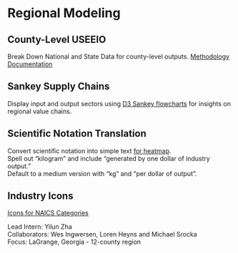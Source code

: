 # Regional Modeling

## County-Level USEEIO

Break Down National and State Data for county-level outputs. [Methodology Documentation](../about/api/) 

## Sankey Supply Chains

Display input and output sectors using [D3 Sankey flowcharts](../../community/start/charts/) 
for insights on regional value chains.   

## Scientific Notation Translation

Convert scientific notation into simple text [for heatmap](../charts/).  
Spell out “kilogram” and include “generated by one dollar of industry output.”  
Default to a medium version with “kg” and “per dollar of output”.  

## Industry Icons

[Icons for NAICS Categories](../../community/start/dataset/icons/)


<!--
	[Mermaid diagrams using Markdown](https://medium.com/better-programming/mermaid-create-charts-and-diagrams-with-markdown-88a9e639ab14) - possible alternative to draw.io for [LCA tool ecosystem](../about/data)
([source](https://app.diagrams.net/#G1Qy0ap5p1wzmG1w2Chm2Gv2Ysa-g6_60A))

	[LCA tool ecosystem](https://bitbucket.org/epalca/lca_tool_ecosystem/src/master/figures/LCA%20Tool%20Ecosystem.drawio)


	Clean looking Flow Overview chart for app dev
	https://github.com/Path-Check/covid-safe-paths/blob/develop/docs/Private_Kit_Diagram.png

	Nice Value Added (VADD) charts:
	https://www.du.edu/ifs/help/understand/economics/flowcharts/index.html
	https://www.du.edu/ifs/help/understand/economics/flowcharts/value.html

	Icons with Vue: https://vuetifyjs.com/en/customization/icons/
-->



Lead Intern: Yilun Zha  
Collaborators: Wes Ingwersen, Loren Heyns and Michael Srocka  
Focus: LaGrange, Georgia - 12-county region  